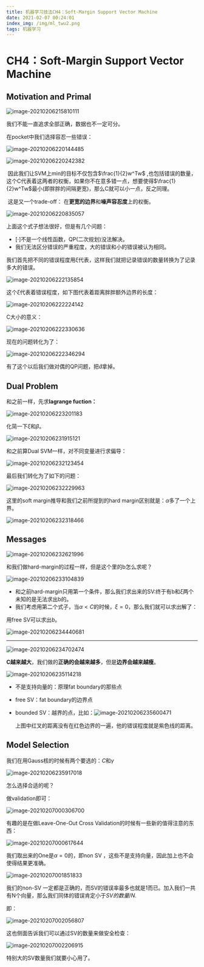 ```yaml
---
title: 机器学习技法CH4：Soft-Margin Support Vector Machine
date: 2021-02-07 00:24:01
index_img: /img/ml_twu2.png
tags: 机器学习
---
```


# CH4：Soft-Margin Support Vector Machine

## Motivation and Primal

![image-20210206215810111](https://gitee.com/Chillstep/ChillstepPictures/raw/master/master/image-20210206215810111.png)



我们不能一直追求全部正确，数据也不一定可分。

在pocket中我们选择容忍一些错误：

![image-20210206220144485](https://gitee.com/Chillstep/ChillstepPictures/raw/master/master/image-20210206220144485.png)

![image-20210206220242382](https://gitee.com/Chillstep/ChillstepPictures/raw/master/master/image-20210206220242382.png)

​	因此我们让SVM上min的目标不仅包含$\frac{1}{2}w^Tw$ ,也包括错误的数量，这个C代表着这两者的权衡，如果你不在意多错一点，想要使得$\frac{1}{2}w^Tw$最小(即胖胖的间隔更宽)，那么C就可以小一点，反之同理。

​	这是又一个trade-off： 在**更宽的边界**和**噪声容忍度**上的权衡。



![image-20210206220835057](https://gitee.com/Chillstep/ChillstepPictures/raw/master/master/image-20210206220835057.png)

上面这个式子想法很好，但是有几个问题：

- $[·]$不是一个线性函数，QP(二次规划)没法解决。
- 我们无法区分错误的严重程度，大的错误和小的错误被认为相同。



我们首先把不同的错误程度用$\xi$代表，这样我们就把记录错误的数量转换为了记录多大的错误。

![image-20210206222135854](https://gitee.com/Chillstep/ChillstepPictures/raw/master/master/image-20210206222135854.png)



这个$\xi$代表着错误程度，如下图代表着距离胖胖额外边界的长度：

![image-20210206222224142](https://gitee.com/Chillstep/ChillstepPictures/raw/master/master/image-20210206222224142.png)

C大小的意义：

![image-20210206222330636](https://gitee.com/Chillstep/ChillstepPictures/raw/master/master/image-20210206222330636.png)



现在的问题转化为了：

![image-20210206222346294](https://gitee.com/Chillstep/ChillstepPictures/raw/master/master/image-20210206222346294.png)

有了这个以后我们做对偶的QP问题，把$\tilde{d}$拿掉。



## Dual Problem

和之前一样，先求**lagrange fuction：**

![image-20210206223201183](https://gitee.com/Chillstep/ChillstepPictures/raw/master/master/image-20210206223201183.png)



化简一下$\xi$和$\beta$。

![image-20210206231915121](https://gitee.com/Chillstep/ChillstepPictures/raw/master/master/image-20210206231915121.png)

和之前算Dual SVM一样，对不同变量进行求偏导：

![image-20210206232123454](https://gitee.com/Chillstep/ChillstepPictures/raw/master/master/image-20210206232123454.png)



最后我们转化为了如下的问题：

![image-20210206232229963](https://gitee.com/Chillstep/ChillstepPictures/raw/master/master/image-20210206232229963.png)

这里的soft margin推导和我们之前所提到的hard margin区别就是：$\alpha$多了一个上界。

![image-20210206232318466](https://gitee.com/Chillstep/ChillstepPictures/raw/master/master/image-20210206232318466.png)



## Messages

![image-20210206232621996](https://gitee.com/Chillstep/ChillstepPictures/raw/master/master/image-20210206232621996.png)

和我们做hard-margin的过程一样，但是这个里的b怎么求呢？

![image-20210206233104839](https://gitee.com/Chillstep/ChillstepPictures/raw/master/master/image-20210206233104839.png)

- 和之前hard-margin只用第一个条件，那么我们求出来的SV:终于有b和$\xi$两个未知的是无法求出b的。
- 我们考虑用第二个式子，当$\alpha<C$的时候，$\xi=0$，那么我们就可以求出解了：

用free SV可以求出$b$。

![image-20210206234440681](https://gitee.com/Chillstep/ChillstepPictures/raw/master/master/image-20210206234440681.png)

------



![image-20210206234702474](https://gitee.com/Chillstep/ChillstepPictures/raw/master/master/image-20210206234702474.png)

**C越来越大**，我们做的**正确的会越来越多**，但是**边界会越来越瘦**。



![image-20210206235114218](https://gitee.com/Chillstep/ChillstepPictures/raw/master/master/image-20210206235114218.png)

- 不是支持向量的：原理fat boundary的那些点

- free SV：fat boundary的边界点

- bounded SV：越界的点，比如：![image-20210206235600471](https://gitee.com/Chillstep/ChillstepPictures/raw/master/master/image-20210206235600471.png)

  上图中红叉的距离没有在红色边界的一遍，他的错误程度就是紫色线的距离。





## Model Selection

我们在用Gauss核的时候有两个要选的：$C$和$\gamma$

![image-20210206235917018](https://gitee.com/Chillstep/ChillstepPictures/raw/master/master/image-20210206235917018.png)

怎么选择合适的呢？

做validation即可：

![image-20210207000306700](https://gitee.com/Chillstep/ChillstepPictures/raw/master/master/image-20210207000306700.png)



有趣的是在做Leave-One-Out Cross Validation的时候有一些新的值得注意的东西：

![image-20210207000617644](https://gitee.com/Chillstep/ChillstepPictures/raw/master/master/image-20210207000617644.png)

我们取出来的One是$\alpha=0$的，即non SV ，这些不是支持向量，因此加上也不会使得结果更准确。





![image-20210207001851833](https://gitee.com/Chillstep/ChillstepPictures/raw/master/master/image-20210207001851833.png)

我们的non-SV 一定都是正确的，而SV的错误率最多也就是1而已。加入我们一共有N个向量，那么我们同体的错误肯定小于$SV的数量  /  N$.

即：

![image-20210207002056807](https://gitee.com/Chillstep/ChillstepPictures/raw/master/master/image-20210207002056807.png)



这也侧面告诉我们可以通过SV的数量来做安全检查：

![image-20210207002206915](https://gitee.com/Chillstep/ChillstepPictures/raw/master/master/image-20210207002206915.png)

特别大的SV数量我们就要小心用了。

